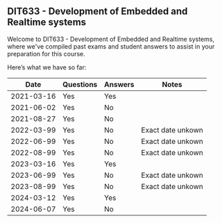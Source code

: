 ## DIT633 - Development of Embedded and Realtime systems 
Welcome to DIT633 - Development of Embedded and Realtime systems, where we've compiled past exams and student answers to assist in your preparation for this course.

Here’s what we have so far:

|    Date    | Questions | Answers |  Notes             |
|------------|-----------|---------|--------------------|
| 2021-03-16 | Yes       | Yes     |                    |
| 2021-06-02 | Yes       | No      |                    |
| 2021-08-27 | Yes       | No      |                    |
| 2022-03-99 | Yes       | No      | Exact date unkown  |
| 2022-06-99 | Yes       | No      | Exact date unkown  |
| 2022-08-99 | Yes       | No      | Exact date unkown  |
| 2023-03-16 | Yes       | Yes     |                    |
| 2023-06-99 | Yes       | No      | Exact date unkown  |
| 2023-08-99 | Yes       | No      | Exact date unkown  |
| 2024-03-12 | Yes       | Yes     |                    |
| 2024-06-07 | Yes       | No      |                    |
